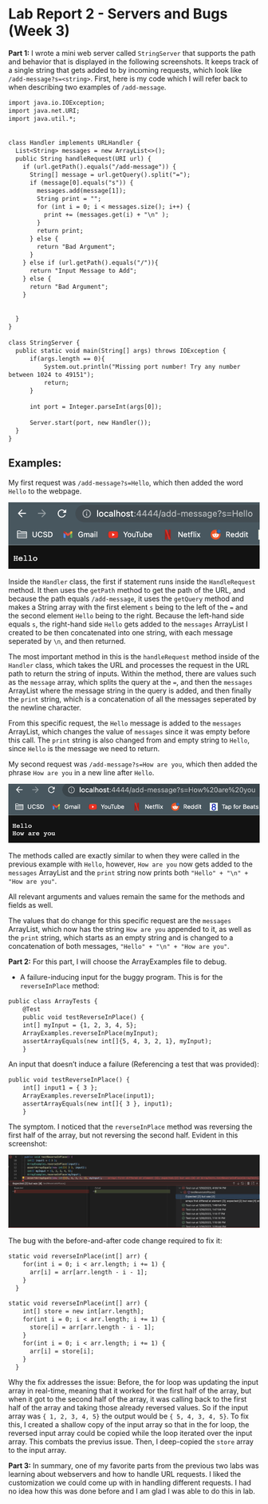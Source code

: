 # Lab Report 2 - Servers and Bugs (Week 3)

**Part 1:** I wrote a mini web server called `StringServer` that supports the path and behavior that is displayed in the following screenshots. It keeps track of a single string that gets added to by incoming requests, which look like `/add-message?s=<string>`. First, here is my code which I will refer back to when describing two examples of `/add-message`.
```
import java.io.IOException;
import java.net.URI;
import java.util.*;


class Handler implements URLHandler {
  List<String> messages = new ArrayList<>();
  public String handleRequest(URI url) {
    if (url.getPath().equals("/add-message")) {
      String[] message = url.getQuery().split("=");
      if (message[0].equals("s")) {
        messages.add(message[1]);
        String print = "";
        for (int i = 0; i < messages.size(); i++) {
          print += (messages.get(i) + "\n" );
        }
        return print;
      } else {
        return "Bad Argument";
      }
    } else if (url.getPath().equals("/")){
      return "Input Message to Add";
    } else {
      return "Bad Argument";
    }
    
    
  }
}

class StringServer {
  public static void main(String[] args) throws IOException {
      if(args.length == 0){
          System.out.println("Missing port number! Try any number between 1024 to 49151");
          return;
      }

      int port = Integer.parseInt(args[0]);

      Server.start(port, new Handler());
  }
}
```

## Examples:
My first request was `/add-message?s=Hello`, which then added the word `Hello` to the webpage.

![Image](https://github.com/igerth/CSE-15L-lab-report-2/blob/main/Screenshot%202023-01-30%20at%201.19.10%20PM.png?raw=true)

Inside the `Handler` class, the first if statement runs inside the `HandleRequest` method. It then uses the `getPath` method to get the path of the URL, and because the path equals `/add-message`, it uses the `getQuery` method and makes a String array with the first element `s` being to the left of the `=` and the second element `Hello` being to the right. Because the left-hand side equals `s`, the right-hand side `Hello` gets added to the `messages` ArrayList I created to be then concatenated into one string, with each message seperated by `\n`, and then returned. 

The most important method in this is the `handleRequest` method inside of the `Handler` class, which takes the URL and processes the request in the URL path to return the string of inputs. Within the method, there are values such as the `message` array, which splits the query at the `=`, and then the `messages` ArrayList where the message string in the query is added, and then finally the `print` string, which is a concatenation of all the messages seperated by the newline character. 

From this specific request, the `Hello` message is added to the `messages` ArrayList, which changes the value of `messages` since it was empty before this call. The `print` string is also changed from and empty string to `Hello`, since `Hello` is the message we need to return. 

My second request was `/add-message?s=How are you`, which then added the phrase `How are you` in a new line after `Hello`. 

![Image](https://github.com/igerth/CSE-15L-lab-report-2/blob/main/Screenshot%202023-01-30%20at%201.19.30%20PM.png?raw=true)

The methods called are exactly similar to when they were called in the previous example with `Hello`, however, `How are you` now gets added to the `messages` ArrayList and the `print` string now prints both `"Hello" + "\n" + "How are you"`. 

All relevant arguments and values remain the same for the methods and fields as well. 

The values that do change for this specific request are the `messages` ArrayList, which now has the string `How are you` appended to it, as well as the `print` string, which starts as an empty string and is changed to a concatenation of both messages, `"Hello" + "\n" + "How are you"`. 

**Part 2:** For this part, I will choose the ArrayExamples file to debug. 
- A failure-inducing input for the buggy program. This is for the `reverseInPlace` method: 
```
public class ArrayTests {
	@Test 
	public void testReverseInPlace() {
    int[] myInput = {1, 2, 3, 4, 5};
    ArrayExamples.reverseInPlace(myInput);
    assertArrayEquals(new int[]{5, 4, 3, 2, 1}, myInput);
	}
```
An input that doesn’t induce a failure (Referencing a test that was provided):
```
public void testReverseInPlace() {
    int[] input1 = { 3 };
    ArrayExamples.reverseInPlace(input1);
    assertArrayEquals(new int[]{ 3 }, input1);
	}
```
The symptom. I noticed that the `reverseInPlace` method was reversing the first half of the array, but not reversing the second half. Evident in this screenshot:

![Image](https://github.com/igerth/CSE-15L-lab-report-2/blob/main/Screenshot%202023-01-30%20at%204.55.35%20PM.png?raw=true)

The bug with the before-and-after code change required to fix it:
```
static void reverseInPlace(int[] arr) {
    for(int i = 0; i < arr.length; i += 1) {
      arr[i] = arr[arr.length - i - 1];
    }
  }
```
```
static void reverseInPlace(int[] arr) {
    int[] store = new int[arr.length];
    for(int i = 0; i < arr.length; i += 1) {
      store[i] = arr[arr.length - i - 1];
    }
    for(int i = 0; i < arr.length; i += 1) {
      arr[i] = store[i];
    }
  }
```
Why the fix addresses the issue: Before, the for loop was updating the input array in real-time, meaning that it worked for the first half of the array, but when it got to the second half of the array, it was calling back to the first half of the array and taking those already reversed values. So if the input array was `{ 1, 2, 3, 4, 5}` the output would be `{ 5, 4, 3, 4, 5}`. To fix this, I created a shallow copy of the input array so that in the for loop, the reversed input array could be copied while the loop iterated over the input array. This combats the previus issue. Then, I deep-copied the `store` array to the input array. 

**Part 3:** In summary, one of my favorite parts from the previous two labs was learning about webservers and how to handle URL requests. I liked the customization we could come up with in handling different requests. I had no idea how this was done before and I am glad I was able to do this in lab. 
